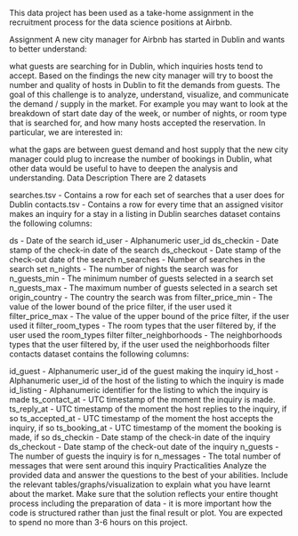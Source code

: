 This data project has been used as a take-home assignment in the recruitment process for the data science positions at Airbnb.

Assignment
A new city manager for Airbnb has started in Dublin and wants to better understand:

what guests are searching for in Dublin,
which inquiries hosts tend to accept.
Based on the findings the new city manager will try to boost the number and quality of hosts in Dublin to fit the demands from guests. The goal of this challenge is to analyze, understand, visualize, and communicate the demand / supply in the market. For example you may want to look at the breakdown of start date day of the week, or number of nights, or room type that is searched for, and how many hosts accepted the reservation. In particular, we are interested in:

what the gaps are between guest demand and host supply that the new city manager could plug to increase the number of bookings in Dublin,
what other data would be useful to have to deepen the analysis and understanding.
Data Description
There are 2 datasets

searches.tsv - Contains a row for each set of searches that a user does for Dublin
contacts.tsv - Contains a row for every time that an assigned visitor makes an inquiry for a stay in a listing in Dublin
searches dataset contains the following columns:

ds - Date of the search
id_user - Alphanumeric user_id
ds_checkin - Date stamp of the check-in date of the search
ds_checkout - Date stamp of the check-out date of the search
n_searches - Number of searches in the search set
n_nights - The number of nights the search was for
n_guests_min - The minimum number of guests selected in a search set
n_guests_max - The maximum number of guests selected in a search set
origin_country - The country the search was from
filter_price_min - The value of the lower bound of the price filter, if the user used it
filter_price_max - The value of the upper bound of the price filter, if the user used it
filter_room_types - The room types that the user filtered by, if the user used the room_types filter
filter_neighborhoods - The neighborhoods types that the user filtered by, if the user used the neighborhoods filter
contacts dataset contains the following columns:

id_guest - Alphanumeric user_id of the guest making the inquiry
id_host - Alphanumeric user_id of the host of the listing to which the inquiry is made
id_listing - Alphanumeric identifier for the listing to which the inquiry is made
ts_contact_at - UTC timestamp of the moment the inquiry is made.
ts_reply_at - UTC timestamp of the moment the host replies to the inquiry, if so
ts_accepted_at - UTC timestamp of the moment the host accepts the inquiry, if so
ts_booking_at - UTC timestamp of the moment the booking is made, if so
ds_checkin - Date stamp of the check-in date of the inquiry
ds_checkout - Date stamp of the check-out date of the inquiry
n_guests - The number of guests the inquiry is for
n_messages - The total number of messages that were sent around this inquiry
Practicalities
Analyze the provided data and answer the questions to the best of your abilities. Include the relevant tables/graphs/visualization to explain what you have learnt about the market. Make sure that the solution reflects your entire thought process including the preparation of data - it is more important how the code is structured rather than just the final result or plot. You are expected to spend no more than 3-6 hours on this project.
